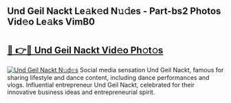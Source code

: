 ## Und Geil Nackt Le𝚊k𝚎d N𝚞𝚍es - Part-bs2 Photos Vid𝚎o Le𝚊ks VimB0

# <h2><a href="http://fb03czo.evod.top/?m=Und+Geil+Nackt">🔗 👉🔴 Und Geil Nackt Vid𝚎o Ph𝚘t𝚘s</a></h2>

[![Und Geil Nackt N𝚞d𝚎s](https://i.imgur.com/8V9OHl7.gif)](http://fb03czo.evod.top/?m=Und+Geil+Nackt)
Social media sensation Und Geil Nackt, famous for sharing lifestyle and dance content, including dance performances and vlogs. Influential entrepreneur Und Geil Nackt, celebrated for their innovative business ideas and entrepreneurial spirit. 
